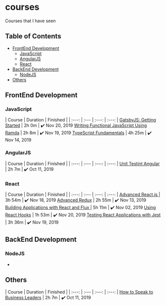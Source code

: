# courses
Courses that I have seen

## Table of Contents
<!-- 
	generated by readme-toc
	npm i -g readme-toc
	to generate just run `toc`
-->

<!-- toc -->
* [FrontEnd Development](#frontend-development)
  * [JavaScript](#javascript)
  * [AngularJS](#angularjs)
  * [React](#react)
* [BackEnd Development](#backend-development)
  * [NodeJS](#nodejs)
* [Others](#others)

<!-- toc stop -->

## FrontEnd Development

### JavaScript

| Course | Duration | Finished |
| :---: | :--- | :---: | :---: |
[GatsbyJS: Getting Started](https://app.pluralsight.com/library/courses/gatsbyjs-getting-started)  | 2h 0m | :heavy_check_mark: Nov 20, 2019
[Writing Functional JavaScript Using Ramda](https://app.pluralsight.com/library/courses/javascript-ramda-functional)  | 2h 8m  | :heavy_check_mark: Nov 19, 2019
[TypeScript Fundamentals](https://app.pluralsight.com/library/courses/typescript) | 4h 25m  | :heavy_check_mark: Nov 14, 2019


### AngularJS

| Course | Duration | Finished |
| :---: | :--- | :---: | :---: |
[Unit Testint Angular](https://app.pluralsight.com/library/courses/unit-testing-angular) | 2h 7m  | :heavy_check_mark: Oct 11, 2019

### React

| Course | Duration | Finished |
| :---: | :--- | :---: | :---: |
[Advanced React.js ](https://app.pluralsight.com/library/courses/reactjs-advanced) | 3h 54m | :heavy_check_mark: Nov 18, 2019
[Advanced Redux](https://app.pluralsight.com/library/courses/advanced-redux)  | 2h 55m | :heavy_check_mark: Nov 13, 2019
[Building Applications with React and Flux ](https://app.pluralsight.com/library/courses/react-flux-building-applications) | 5h 11m | :heavy_check_mark: Nov 02, 2019
[Using React Hooks](https://app.pluralsight.com/library/courses/using-react-hooks) | 1h 53m | :heavy_check_mark: Nov 20, 2019
[Testing React Applications with Jest ](https://app.pluralsight.com/library/courses/testing-react-applications-jest) | 3h 36m | :heavy_check_mark: Nov 19, 2019

## BackEnd Development

### NodeJS

-

## Others

| Course | Duration | Finished |
| :---: | :--- | :---: | :---: |
[How to Speak to Business Leaders](https://app.pluralsight.com/library/courses/how-to-speak-to-business-leaders) | 2h 7m  | :heavy_check_mark: Oct 11, 2019

